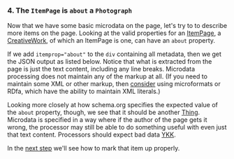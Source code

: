 ### 4. The `ItemPage` is `about` a `Photograph`

Now that we have some basic microdata on the page, let's try to to describe more
items on the page. Looking at the valid properties for an [ItemPage](http://schema.org/ItemPage),
a [CreativeWork](http://schema.org/CreativeWork), of which an ItemPage is one,
can have an `about` property.

If we add `itemprop="about"` to the `div` containing all metadata, then we get the 
JSON output as listed below. Notice that what is extracted from the page is just 
the text content, including any line breaks. Microdata processing does not
maintain any of the markup at all. (If you need to maintain some XML or other markup,
then [consider](YKK) using microformats or RDfa, which have the ability to maintain
XML literals.)

Looking more closely at how schema.org specifies the expected value of the `about`
property, though, we see that it should be another 
[Thing](http://schema.org/Thing). Microdata is specified in a way where if the
author of the page gets it wrong, the processor may still be able to do something
useful with even just that text content. Processors should expect bad data [YKK]().

In the [next step](/steps/5.html) we'll see how to mark that
item up properly.

